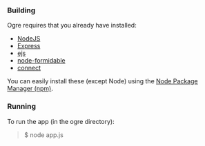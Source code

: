 ### Building

Ogre requires that you already have installed:

- [NodeJS](http://nodejs.org)
- [Express](http://expressjs.com)
- [ejs](http://github.com/visionmedia/ejs)
- [node-formidable](http://github.com/felixge/node-formidable)
- [connect](http://github.com/senchalabs/connect)

You can easily install these (except Node) using the [Node Package Manager (npm)](http://github.com/isaacs/npm).

### Running

To run the app (in the ogre directory):

> $ node app.js
